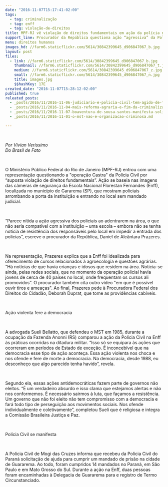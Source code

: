```yaml
---
date: "2016-11-07T15:17:41-02:00"
tags:
  - tag: criminalização
  - tag: enff
  - tag: violação-de-direitos
title: MPF-RJ vê violação de direitos fundamentais em ação da polícia na ENFF
support_line: Procurador da República questiona ação “agressiva” da Polícia Civil em escola do MS
menu: direitos humanos
images_hd: //farm6.staticflickr.com/5614/30842399645_d906847067_b.jpg
layout: post
files:
  - link: //farm6.staticflickr.com/5614/30842399645_d906847067_b.jpg
    thumbnail: //farm6.staticflickr.com/5614/30842399645_d906847067_t.jpg
    medium: //farm6.staticflickr.com/5614/30842399645_d906847067_z.jpg
    small: //farm6.staticflickr.com/5614/30842399645_d906847067_n.jpg
    title: images.jpg
    $$hashKey: 17E
created_date: "2016-11-07T15:28:12-02:00"
published: true
releated_posts:
  - _posts/2016/11/2016-11-06-judiciario-e-policia-civil-tem-agido-de-forma-parcial-para-criminalizar-a-luta-afirmam-advogados.md
  - _posts/2016/11/2016-11-04-mais-reforma-agraria-e-fim-da-criminalizacao-do-mst.md
  - _posts/2016/11/2016-11-07-boaventura-de-sousa-santos-manifesta-solidariedade-ao-mst-e-a-enff.md
  - _posts/2016/11/2016-11-01-o-mst-nao-e-organizacao-criminosa.md

---
```

<p>&nbsp;</p>

<p><em>Por Vivian Ver&iacute;ssimo<br />
Do Brasil de Fato</em></p>

<p>&nbsp;</p>

<p>O Minist&eacute;rio P&uacute;blico Federal do Rio de Janeiro (MPF-RJ) entrou com uma representa&ccedil;&atilde;o questionando a &quot;opera&ccedil;&atilde;o Castra&quot; da Pol&iacute;cia Civil por &ldquo;suposta viola&ccedil;&atilde;o de direitos fundamentais&rdquo;. A&ccedil;&atilde;o se baseia nas imagens das c&acirc;meras de seguran&ccedil;a da Escola Nacional Florestan Fernandes (Enff), localizada no munic&iacute;pio de Gararema (SP), que mostram policiais arrombando a porta da institui&ccedil;&atilde;o e entrando no local sem mandado judicial.</p>

<p>&nbsp;</p>

<p>&ldquo;Parece n&iacute;tida a a&ccedil;&atilde;o agressiva dos policiais ao adentrarem na &aacute;rea, o que n&atilde;o seria compat&iacute;vel com a institui&ccedil;&atilde;o &ndash; uma escola &ndash; embora n&atilde;o se tenha not&iacute;cia de resist&ecirc;ncia dos respons&aacute;veis pelo local em impedir a entrada dos policias&rdquo;, escreve o procurador da Rep&uacute;blica, Daniel de Alc&acirc;ntara Prazeres.</p>

<p>&nbsp;</p>

<p>Na representa&ccedil;&atilde;o, Prazeres explica que a Enff foi idealizada para oferecimento de cursos relacionados &agrave; agroecologia e quest&otilde;es agr&aacute;rias. &ldquo;H&aacute; not&iacute;cias de que havia crian&ccedil;as e idosos que residem na &aacute;rea. Noticia-se ainda, pelas redes sociais, que no momento da opera&ccedil;&atilde;o policial havia jovens de cerca de 40 pa&iacute;ses no local, onde frequentam os cursos ali promovidos&rdquo;. O procurador tamb&eacute;m cita outro v&iacute;deo &quot;em que &eacute; poss&iacute;vel ouvir tiros e amea&ccedil;as&quot;. Ao final, Prazeres pede &agrave; Procuradora Federal dos Direitos do Cidad&atilde;o, Deborah Duprat, que tome as provid&ecirc;ncias cab&iacute;veis.</p>

<p>&nbsp;</p>

<p>A&ccedil;&atilde;o violenta fere a democracia</p>

<p>&nbsp;</p>

<p>A advogada Sueli Bellatto, que defendeu o MST em 1985, durante a ocupa&ccedil;&atilde;o da Fazenda Anonni (RS) comparou a a&ccedil;&atilde;o da Pol&iacute;cia Civil na Enff &agrave;s pr&aacute;ticas ocorridas na ditadura militar. &ldquo;Isso s&oacute; se equipara &agrave;s a&ccedil;&otilde;es que ocorreram em per&iacute;odos de Estado de exce&ccedil;&atilde;o. &Eacute; inconceb&iacute;vel que na democracia esse tipo de a&ccedil;&atilde;o aconte&ccedil;a. Essa a&ccedil;&atilde;o violenta nos choca e nos ofende e fere de morte a democracia. Na democracia, desde 1988, eu desconhe&ccedil;o que algo parecido tenha havido&rdquo;, revela.</p>

<p>&nbsp;</p>

<p>Segundo ela, essas a&ccedil;&otilde;es antidemocr&aacute;ticas fazem parte de governos n&atilde;o eleitos. &ldquo;&Eacute; um verdadeiro absurdo e isso clama que estejamos alertas e n&atilde;o nos conformemos. &Eacute; necess&aacute;rio sairmos &agrave; luta, que fa&ccedil;amos a resist&ecirc;ncia. Um governo que n&atilde;o foi eleito n&atilde;o tem compromisso com a democracia e far&aacute; todo tipo de persegui&ccedil;&atilde;o aos movimentos sociais. Nos ofende individualmente e coletivamente&rdquo;, completou Sueli que &eacute; religiosa e integra a Comiss&atilde;o Brasileira Justi&ccedil;a e Paz.</p>

<p>&nbsp;</p>

<p>Pol&iacute;cia Civil se manifesta</p>

<p>&nbsp;</p>

<p>A Pol&iacute;cia Civil de Mogi das Cruzes informa que recebeu da Pol&iacute;cia Civil do Paran&aacute; solicita&ccedil;&atilde;o de ajuda para cumprir um mandado de pris&atilde;o na cidade de Guararema. Ao todo, foram cumpridos 14 mandados no Paran&aacute;, em S&atilde;o Paulo e em Mato Grosso do Sul. Durante a a&ccedil;&atilde;o na Enff, duas pessoas foram encaminhadas &agrave; Delegacia de Guararema para e registro de Termo Circunstanciado.</p>
